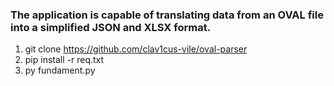 ### The application is capable of translating data from an OVAL file into a simplified JSON and XLSX format.

1. git clone https://github.com/clav1cus-vile/oval-parser
2. pip install -r req.txt
3. py fundament.py